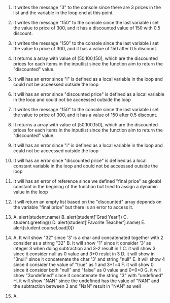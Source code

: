 1. It writes the message "3" to the console since there are 3 prices in the list and the variable in the loop end at this point.
2. It writes the message "150" to the console since the last variable i set the value to price of 300, and it has a discounted value of 150 with 0.5 discount.
3. It writes the message "150" to the console since the last variable i set the value to price of 300, and it has a value of 150 after 0.5 discount.
4. It returns a array with value of [50,100,150], which are the discounted prices for each items in the inputlist since the function aim to return the "discounted" value.
5. It will has an error since "i" is defined as a local variable in the loop and could not be acceessed outside the loop
6. It will has an error since "discounted price" is defined as a local variable in the loop and could not be acceessed outside the loop
7. It writes the message "150" to the console since the last variable i set the value to price of 300, and it has a value of 150 after 0.5 discount.
8. It returns a array with value of [50,100,150], which are the discounted prices for each items in the inputlist since the function aim to return the "discounted" value.
9. It will has an error since "i" is defined as a local variable in the loop and could not be acceessed outside the loop
10. It will has an error since "discounted price" is defined as a local constant variable in the loop and could not be acceessed outside the loop
11. It will has an error of reference since we defined "final price" as gloabl constant in the begining of the function but tried to assign a dynamic value in the loop
12. It will return an empty list  based on the "discounted" array depends on the variable "final price" but there is an error to access it. 
13. A. alert(student.name)
    B. alert(student['Grad Year'])
    C. student.greeting()
    D. alert(student['Favorite Teacher'].name)
    E. alert(student.courseLoad[0])
    
14. A. It will show "32" since '3' is a char and concatenated together with 2 consider as a stirng "32"
    B. It will show "1" since it consider '3' as integer 3 when doing subtraction and 3-2 result in 1
    C. it will show 3 since it consider null as 0 value and 3+0 reslut in 3
    D. it will show in "3null" since it concatenate the char '3' and string "null"
    E. it will show 4 since it consider the value of "true" as 1 and 3+1=4
    F. it will show 0 since it consider both "null" and "false" as 0 value and 0+0=0
    G. it will show "3undefined" since it concatenate the string "3" with "undefined" 
    H. it will show "NAN" since the undefined has the value of "NAN" and the subtraction between 3 and "NaN" result in "NAN" as well
    
15. A. 
